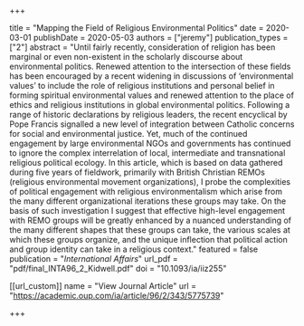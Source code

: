 +++

title = "Mapping the Field of Religious Environmental Politics"
date = 2020-03-01
publishDate = 2020-05-03
authors = ["jeremy"]
publication_types = ["2"]
abstract = "Until fairly recently, consideration of religion has been marginal or even non-existent in the scholarly discourse about environmental politics. Renewed attention to the intersection of these fields has been encouraged by a recent widening in discussions of ‘environmental values’ to include the role of religious institutions and personal belief in forming spiritual environmental values and renewed attention to the place of ethics and religious institutions in global environmental politics. Following a range of historic declarations by religious leaders, the recent encyclical by Pope Francis signalled a new level of integration between Catholic concerns for social and environmental justice. Yet, much of the continued engagement by large environmental NGOs and governments has continued to ignore the complex interrelation of local, intermediate and transnational religious political ecology. In this article, which is based on data gathered during five years of fieldwork, primarily with British Christian REMOs (religious environmental movement organizations), I probe the complexities of political engagement with religious environmentalism which arise from the many different organizational iterations these groups may take. On the basis of such investigation I suggest that effective high-level engagement with REMO groups will be greatly enhanced by a nuanced understanding of the many different shapes that these groups can take, the various scales at which these groups organize, and the unique inflection that political action and group identity can take in a religious context."
featured = false
publication = "*International Affairs*"
url_pdf = "pdf/final_INTA96_2_Kidwell.pdf"
doi = "10.1093/ia/iiz255"

[[url_custom]]
name = "View Journal Article"
url = "https://academic.oup.com/ia/article/96/2/343/5775739"


+++